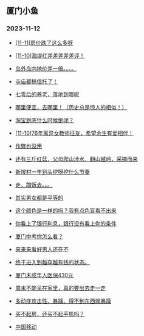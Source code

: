 ## 厦门小鱼 
### 2023-11-12

+ [[11-11]房价跌了这么多呀](http://bbs.xmfish.com/read-htm-tid-18103878.html)

+ [[11-10]海堤红差差差差差评！](http://bbs.xmfish.com/read-htm-tid-18103860.html)

+ [岛外岛内地价差一倍。。。。](http://bbs.xmfish.com/read-htm-tid-18103867.html)

+ [寺庙都搞信托了！](http://bbs.xmfish.com/read-htm-tid-18103948.html)

+ [七零后的养老，落地到哪呢](http://bbs.xmfish.com/read-htm-tid-18103995.html)

+ [哪里便宜，去哪里！（历史总是惊人的相似！）](http://bbs.xmfish.com/read-htm-tid-18103935.html)

+ [淘宝到底什么时候倒闭？](http://bbs.xmfish.com/read-htm-tid-18104012.html)

+ [[11-10]76年离异女教师征友，希望余生有爱相伴！](http://bbs.xmfish.com/read-htm-tid-18103833.html)

+ [作弊也没用](http://bbs.xmfish.com/read-htm-tid-18103892.html)

+ [还有三斤红菇，父母爬山涉水，翻山越岭，采摘而来](http://bbs.xmfish.com/read-htm-tid-18103857.html)

+ [新垵村一年到头挖呀挖什么节奏](http://bbs.xmfish.com/read-htm-tid-18103933.html)

+ [走，蹭饭去。。。](http://bbs.xmfish.com/read-htm-tid-18104094.html)

+ [其实男女都是平等的](http://bbs.xmfish.com/read-htm-tid-18103947.html)

+ [这个颜色是一样的吗？我有点色盲看不出来](http://bbs.xmfish.com/read-htm-tid-18104034.html)

+ [你看上了银行利息，银行没有看上你的条件](http://bbs.xmfish.com/read-htm-tid-18103929.html)

+ [厦门中考你怎么看？](http://bbs.xmfish.com/read-htm-tid-18104069.html)

+ [来来来看好男人还在不](http://bbs.xmfish.com/read-htm-tid-18104066.html)

+ [终于进入到越存越有钱的状态。](http://bbs.xmfish.com/read-htm-tid-18104188.html)

+ [厦门未成年人医保430元](http://bbs.xmfish.com/read-htm-tid-18104186.html)

+ [周末不能呆在家里，真的要出去走一走](http://bbs.xmfish.com/read-htm-tid-18104112.html)

+ [多动症攻击性、暴躁、得不到东西就暴躁](http://bbs.xmfish.com/read-htm-tid-18104233.html)

+ [买不起房，还买不起手机吗？](http://bbs.xmfish.com/read-htm-tid-18104257.html)

+ [中国移动](http://bbs.xmfish.com/read-htm-tid-18104015.html)

